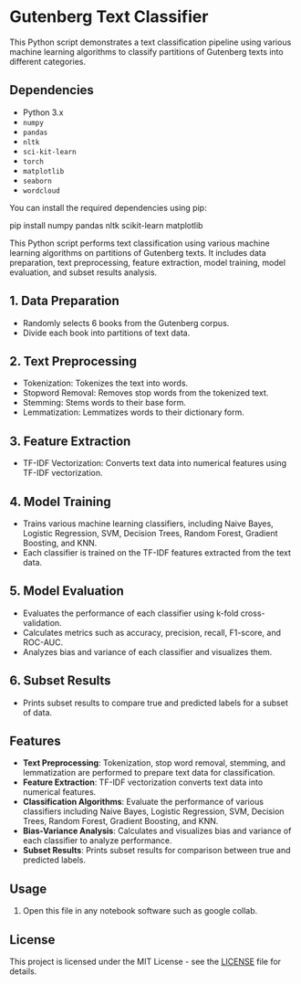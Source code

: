 # Gutenberg Text Classifier

This Python script demonstrates a text classification pipeline using various machine learning algorithms to classify partitions of Gutenberg texts into different categories.

## Dependencies

- Python 3.x
- `numpy`
- `pandas`
- `nltk`
- `sci-kit-learn`
- `torch`
- `matplotlib`
- `seaborn`
- `wordcloud`

You can install the required dependencies using pip:

pip install numpy pandas nltk scikit-learn  matplotlib




This Python script performs text classification using various machine learning algorithms on partitions of Gutenberg texts. It includes data preparation, text preprocessing, feature extraction, model training, model evaluation, and subset results analysis.

## 1. Data Preparation
- Randomly selects 6 books from the Gutenberg corpus.
- Divide each book into partitions of text data.

## 2. Text Preprocessing
- Tokenization: Tokenizes the text into words.
- Stopword Removal: Removes stop words from the tokenized text.
- Stemming: Stems words to their base form.
- Lemmatization: Lemmatizes words to their dictionary form.

## 3. Feature Extraction
- TF-IDF Vectorization: Converts text data into numerical features using TF-IDF vectorization.

## 4. Model Training
- Trains various machine learning classifiers, including Naive Bayes, Logistic Regression, SVM, Decision Trees, Random Forest, Gradient Boosting, and KNN.
- Each classifier is trained on the TF-IDF features extracted from the text data.

## 5. Model Evaluation
- Evaluates the performance of each classifier using k-fold cross-validation.
- Calculates metrics such as accuracy, precision, recall, F1-score, and ROC-AUC.
- Analyzes bias and variance of each classifier and visualizes them.

## 6. Subset Results
- Prints subset results to compare true and predicted labels for a subset of data.

## Features
- **Text Preprocessing**: Tokenization, stop word removal, stemming, and lemmatization are performed to prepare text data for classification.
- **Feature Extraction**: TF-IDF vectorization converts text data into numerical features.
- **Classification Algorithms**: Evaluate the performance of various classifiers including Naive Bayes, Logistic Regression, SVM, Decision Trees, Random Forest, Gradient Boosting, and KNN.
- **Bias-Variance Analysis**: Calculates and visualizes bias and variance of each classifier to analyze performance.
- **Subset Results**: Prints subset results for comparison between true and predicted labels.

## Usage
1. Open this file in any notebook software such as google collab.

## License
This project is licensed under the MIT License - see the [LICENSE](LICENSE) file for details.



